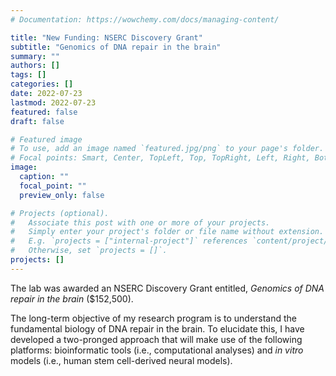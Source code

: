 ```yaml
---
# Documentation: https://wowchemy.com/docs/managing-content/

title: "New Funding: NSERC Discovery Grant"
subtitle: "Genomics of DNA repair in the brain"
summary: ""
authors: []
tags: []
categories: []
date: 2022-07-23
lastmod: 2022-07-23
featured: false
draft: false

# Featured image
# To use, add an image named `featured.jpg/png` to your page's folder.
# Focal points: Smart, Center, TopLeft, Top, TopRight, Left, Right, BottomLeft, Bottom, BottomRight.
image:
  caption: ""
  focal_point: ""
  preview_only: false

# Projects (optional).
#   Associate this post with one or more of your projects.
#   Simply enter your project's folder or file name without extension.
#   E.g. `projects = ["internal-project"]` references `content/project/deep-learning/index.md`.
#   Otherwise, set `projects = []`.
projects: []
---
```

The lab was awarded an NSERC Discovery Grant entitled, *Genomics of DNA repair in the brain* ($152,500).

The long-term objective of my research program is to understand the fundamental biology of DNA repair in the brain. To elucidate this, I have developed a two-pronged approach that will make use of the following platforms: bioinformatic tools (i.e., computational analyses) and *in vitro* models (i.e., human stem cell-derived neural models).